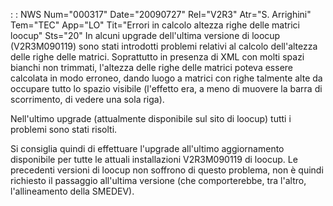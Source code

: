  :  : NWS Num="000317" Date="20090727" Rel="V2R3" Atr="S. Arrighini" Tem="TEC" App="LO" Tit="Errori in calcolo altezza righe delle matrici loocup" Sts="20"
In alcuni upgrade dell'ultima versione di loocup (V2R3M090119) sono stati introdotti problemi relativi al calcolo dell'altezza delle righe delle matrici.
Soprattutto in presenza di XML con molti spazi bianchi non trimmati, l'altezza delle righe delle matrici poteva essere calcolata in modo erroneo, dando luogo a matrici con righe talmente alte da occupare tutto lo spazio visibile (l'effetto era, a meno di muovere la barra di scorrimento, di vedere una sola riga).

Nell'ultimo upgrade (attualmente disponibile sul sito di loocup) tutti i problemi sono stati risolti.

Si consiglia quindi di effettuare l'upgrade all'ultimo aggiornamento disponibile per tutte le attuali installazioni V2R3M090119 di loocup.
Le precedenti versioni di loocup non soffrono di questo problema, non è quindi richiesto il passaggio all'ultima versione (che comporterebbe, tra l'altro, l'allineamento della SMEDEV).
